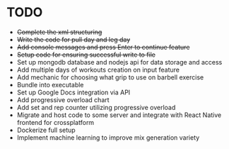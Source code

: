 # TODO

- ~~Complete the xml structuring~~
- ~~Write the code for pull day and leg day~~
- ~~Add console messages and press Enter to continue feature~~
- ~~Setup code for ensuring successful write to file~~
- Set up mongodb database and nodejs api for data storage and access
- Add multiple days of workouts creation on input feature
- Add mechanic for choosing what grip to use on barbell exercise
- Bundle into executable
- Set up Google Docs integration via API
- Add progressive overload chart
- Add set and rep counter utilizing progressive overload
- Migrate and host code to some server and integrate with React Native frontend for crossplatform
- Dockerize full setup
- Implement machine learning to improve mix generation variety
